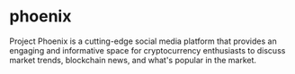 # phoenix
Project Phoenix is a cutting-edge social media platform that provides an engaging and informative space for cryptocurrency enthusiasts to discuss market trends, blockchain news, and what's popular in the market. 
